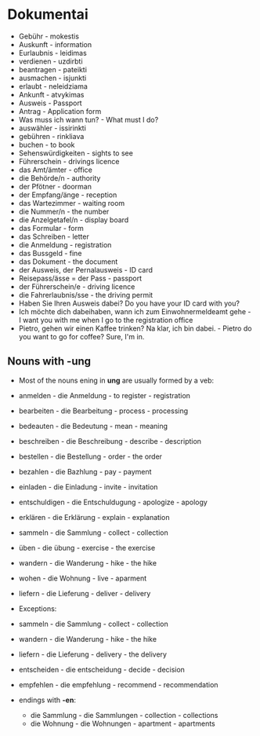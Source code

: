 # Dokumentai

-  Gebühr - mokestis
-  Auskunft - information
-  Eurlaubnis - leidimas
-  verdienen - uzdirbti
-  beantragen - pateikti
-  ausmachen - isjunkti
-  erlaubt - neleidziama
-  Ankunft - atvykimas
-  Ausweis - Passport
-  Antrag - Application form
-  Was muss ich wann tun? - What must I do?
-  auswähler - issirinkti
-  gebühren - rinkliava
-  buchen - to book
-  Sehenswürdigkeiten - sights to see
-  Führerschein - drivings licence
-  das Amt/ämter - office
-  die Behörde/n - authority
-  der Pfötner - doorman
-  der Empfang/änge - reception
-  das Wartezimmer - waiting room
-  die Nummer/n - the number
-  die Anzelgetafel/n - display board
-  das Formular - form
-  das Schreiben - letter
-  die Anmeldung - registration
-  das Bussgeld - fine
-  das Dokument - the document
-  der Ausweis, der Pernalausweis - ID card
-  Reisepass/ässe = der Pass - passport
-  der Führerschein/e - driving licence
-  die Fahrerlaubnis/sse - the driving permit
-  Haben Sie Ihren Ausweis dabei? Do you have your ID card with you?
-  Ich möchte dich dabeihaben, wann ich zum Einwohnermeldeamt gehe - I want you with me when I go to the registration office
- Pietro, gehen wir einen Kaffee trinken? Na klar, ich bin dabei. - Pietro do you want to go for coffee? Sure, I'm in.

## Nouns with -ung

-  Most of the nouns ening in **ung** are usually formed by a veb:
  -  anmelden - die Anmeldung - to register - registration
  -  bearbeiten - die Bearbeitung - process - processing
  -  bedeauten - die Bedeutung - mean - meaning
  -  beschreiben - die Beschreibung - describe - description
  -  bestellen - die Bestellung - order - the order
  -  bezahlen - die Bazhlung - pay - payment
  -  einladen - die Einladung - invite - invitation
  -  entschuldigen - die Entschuldugung - apologize - apology
  -  erklären - die Erklärung - explain - explanation
  -  sammeln - die Sammlung - collect - collection
  -  üben - die übung - exercise - the exercise
  -  wandern - die Wanderung - hike - the hike
  -  wohen - die Wohnung - live - aparment
  -  liefern - die Lieferung - deliver - delivery

-  Exceptions:
  -  sammeln - die Sammlung - collect - collection
  -  wandern - die Wanderung - hike - the hike
  -  liefern - die Lieferung - delivery - the delivery
  -  entscheiden - die entscheidung - decide - decision
  -  empfehlen - die empfehlung - recommend - recommendation

- endings with **-en**:
  -  die Sammlung - die Sammlungen - collection - collections
  -  die Wohnung - die Wohnungen - apartment - apartments
